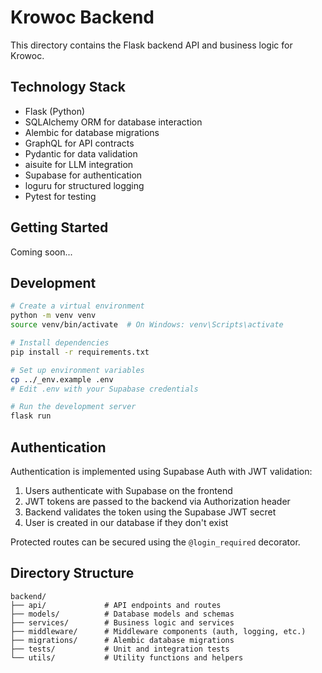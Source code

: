 # Krowoc Backend

This directory contains the Flask backend API and business logic for Krowoc.

## Technology Stack

- Flask (Python)
- SQLAlchemy ORM for database interaction
- Alembic for database migrations
- GraphQL for API contracts
- Pydantic for data validation
- aisuite for LLM integration
- Supabase for authentication
- loguru for structured logging
- Pytest for testing

## Getting Started

Coming soon...

## Development

```bash
# Create a virtual environment
python -m venv venv
source venv/bin/activate  # On Windows: venv\Scripts\activate

# Install dependencies
pip install -r requirements.txt

# Set up environment variables
cp ../_env.example .env
# Edit .env with your Supabase credentials

# Run the development server
flask run
```

## Authentication

Authentication is implemented using Supabase Auth with JWT validation:

1. Users authenticate with Supabase on the frontend
2. JWT tokens are passed to the backend via Authorization header
3. Backend validates the token using the Supabase JWT secret
4. User is created in our database if they don't exist

Protected routes can be secured using the `@login_required` decorator.

## Directory Structure

```
backend/
├── api/             # API endpoints and routes
├── models/          # Database models and schemas
├── services/        # Business logic and services
├── middleware/      # Middleware components (auth, logging, etc.)
├── migrations/      # Alembic database migrations
├── tests/           # Unit and integration tests
└── utils/           # Utility functions and helpers
``` 